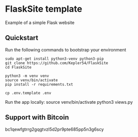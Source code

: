 # FlaskSite template
Example of a simple Flask website
## Quickstart
Run the following commands to bootstrap your environment
```console
sudo apt-get install python3-venv python3-pip
git clone https://github.com/Kepler54/FlaskSite
cd FlaskSite

python3 -m venv venv
source venv/bin/activate
pip install -r requirements.txt

cp .env.template .env
```
Run the app locally:
source venv/bin/activate
python3 views.py
## Support with Bitcoin
bc1qewfgtrrg2gqgtvzl5d2pr9pte685pp5n3g6scy
